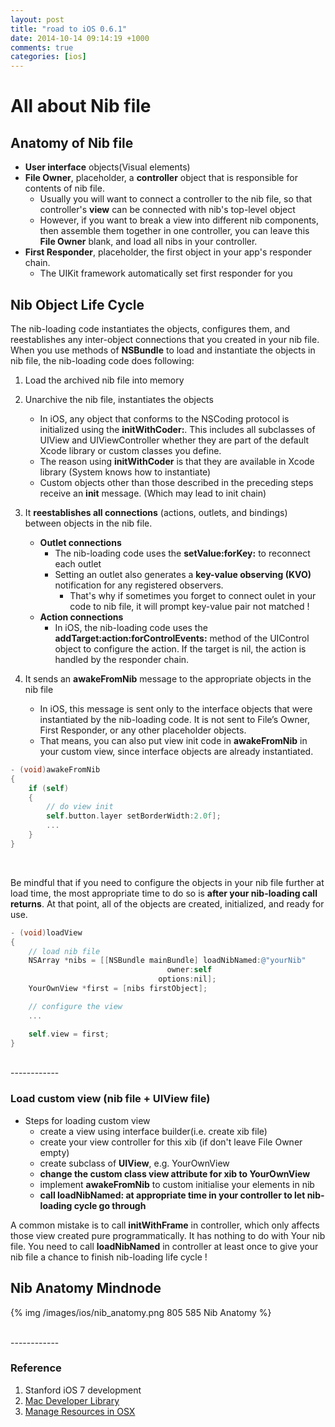 ```yaml
---
layout: post
title: "road to iOS 0.6.1"
date: 2014-10-14 09:14:19 +1000
comments: true
categories: [ios]
---
```


# All about Nib file

## Anatomy of Nib file 
- **User interface** objects(Visual elements) 
- **File Owner**, placeholder, a **controller** object that is responsible for contents of nib file.
	- Usually you will want to connect a controller to the nib file, so that controller's **view** can be connected with nib's top-level object
	- However, if you want to break a view into different nib components,  then assemble them together in one controller, you can leave this **File Owner** blank, and load all nibs in your controller.
- **First Responder**, placeholder, the first object in your app's responder chain.
	- The UIKit framework automatically set first responder for you

<!--more-->

## Nib Object Life Cycle
The nib-loading code instantiates the objects, configures them, and reestablishes any inter-object connections that you created in your nib file.
When you use methods of **NSBundle** to load and instantiate the objects in nib file, the nib-loading code does following:

1. Load the archived nib file into memory


2. Unarchive the nib file, instantiates the objects
	- In iOS, any object that conforms to the NSCoding protocol is initialized using the **initWithCoder:**. This includes all subclasses of UIView and UIViewController whether they are part of the default Xcode library or custom classes you define.
	- The reason using **initWithCoder** is that they are available in Xcode library (System knows how to instantiate)
	- Custom objects other than those described in the preceding steps receive an **init** message. (Which may lead to init chain)


3. It **reestablishes all connections** (actions, outlets, and bindings) between objects in the nib file.
	- **Outlet connections**
		- The nib-loading code uses the **setValue:forKey:** to reconnect each outlet
		- Setting an outlet also generates a **key-value observing (KVO)** notification for any registered observers. 
			- That's why if sometimes you forget to connect oulet in your code to nib file, it will prompt key-value pair not matched !
	- **Action connections**
		- In iOS, the nib-loading code uses the **addTarget:action:forControlEvents:** method of the UIControl object to configure the action. If the target is nil, the action is handled by the responder chain.


4. It sends an **awakeFromNib** message to the appropriate objects in the nib file
	- In iOS, this message is sent only to the interface objects that were instantiated by the nib-loading code. It is not sent to File’s Owner, First Responder, or any other placeholder objects.
	- That means, you can also put view init code in **awakeFromNib** in your custom view, since interface objects are already instantiated.

``` objective-c configure view in awakeFromNib in YourView.m
- (void)awakeFromNib
{
	if (self)
	{
		// do view init
		self.button.layer setBorderWidth:2.0f];
		...
	}
}
```

<br>

Be mindful that if you need to configure the objects in your nib file further at load time, the most appropriate time to do so is **after your nib-loading call returns**. At that point, all of the objects are created, initialized, and ready for use.

``` objective-c configure objects in nib files after nib is loaded in controller
- (void)loadView
{
	// load nib file
	NSArray *nibs = [[NSBundle mainBundle] loadNibNamed:@"yourNib"
							       owner:self
							     options:nil];
	YourOwnView *first = [nibs firstObject];

	// configure the view
	...

	self.view = first;
}	
```

<br>
------------

### Load custom view (nib file + UIView file)
- Steps for loading custom view
	- create a view using interface builder(i.e. create xib file)
	- create your view controller for this xib (if don't leave File Owner empty)
	- create subclass of **UIView**, e.g. YourOwnView
	- **change the custom class view attribute for xib to YourOwnView**
	- implement **awakeFromNib** to custom initialise your elements in nib
	- **call loadNibNamed: at appropriate time in your controller to let nib-loading cycle go through**

A common mistake is to call **initWithFrame** in controller, which only affects those view created pure programmatically. It has nothing to do with Your nib file. You need to call **loadNibNamed** in controller at least once to give your nib file a chance to finish nib-loading life cycle !

## Nib Anatomy Mindnode
{% img /images/ios/nib_anatomy.png 805 585 Nib Anatomy %}


<br>
------------

### Reference
1. Stanford iOS 7 development
2. [Mac Developer Library](https://developer.apple.com/library/mac/navigation/)
3. [Manage Resources in OSX](https://developer.apple.com/library/ios/documentation/cocoa/conceptual/loadingresources/cocoanibs/cocoanibs.html)